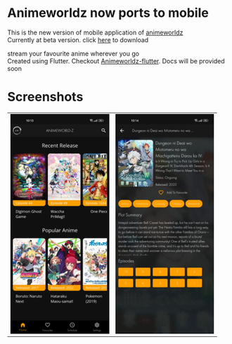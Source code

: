 # Animeworldz now ports to mobile

This is the new version of mobile application of [animeworldz](https://github.com/RaveArtiza/animeworldz)  
Currently at beta version. click [here](https://github.com/RaveArtiza/animeworldz-mobile/releases/download/stable/AnimeWorldz.apk) to download

stream your favourite anime wherever you go  
Created using Flutter. Checkout [Animeworldz-flutter](https://github.com/RaveArtiza/animeworldz-flutter). Docs will be provided soon

# Screenshots
|   |   |
|---|---|
| <img src="ss1.jpg" height="500"/>  | <img src="ss2.jpg" height="500"/>  |
